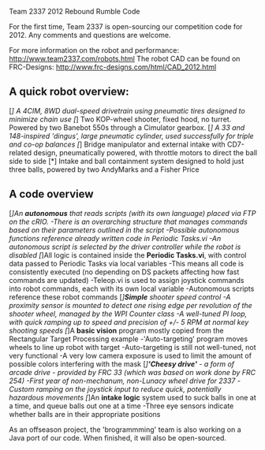 Team 2337 2012 Rebound Rumble Code

For the first time, Team 2337 is open-sourcing our competition code for 2012. Any comments and questions are welcome.

For more information on the robot and performance: http://www.team2337.com/robots.html
The robot CAD can be found on FRC-Designs: http://www.frc-designs.com/html/CAD_2012.html

A quick robot overview:
-----------

[*] A 4CIM, 8WD dual-speed drivetrain using pneumatic tires designed to minimize chain use
[*] Two KOP-wheel shooter, fixed hood, no turret. Powered by two Banebot 550s through a Cimulator gearbox.
[*] A 33 and 148-inspired 'dingus', large pneumatic cylinder, used successfully for triple and co-op balances
[*] Bridge manipulator and external intake with CD7-related design, pneumatically powered, with throttle motors to direct the ball side to side
[*] Intake and ball containment system designed to hold just three balls, powered by two AndyMarks and a Fisher Price


A code overview
-----------

[*]An **autonomous** that reads scripts (with its own language) placed via FTP on the cRIO.
	-There is an overarching structure that manages commands based on their parameters outlined in the script
	-Possible autonomous functions reference already written code in Periodic Tasks.vi
	-An autonomous script is selected by the driver controller while the robot is disabled
[*]All logic is contained inside the **Periodic Tasks.vi**, with control data passed to Periodic Tasks via local variables
	-This means all code is consistently executed (no depending on DS packets affecting how fast commands are updated)
	-Teleop.vi is used to assign joystick commands into robot commands, each with its own local variable
	-Autonomous scripts reference these robot commands
[*]**Simple** shooter speed control
	-A proximity sensor is mounted to detect one rising edge per revolution of the shooter wheel, managed by the WPI Counter class
	-A well-tuned PI loop, with quick ramping up to speed and precision of +/- 5 RPM at normal key shooting speeds
[*]A **basic vision** program mostly copied from the Rectangular Target Processing example
	-'Auto-targeting' program moves wheels to line up robot with target
	-Auto-targeting is still not well-tuned, not very functional
	-A very low camera exposure is used to limit the amount of possible colors interfering with the mask
[*]**'Cheesy drive'** - a form of arcade drive - provided by FRC 33 (which was based on work done by FRC 254)
	-First year of non-mechanum, non-Lunacy wheel drive for 2337
	-Custom ramping on the joystick input to reduce quick, potentially hazardous movements
[*]An **intake logic** system used to suck balls in one at a time, and queue balls out one at a time
	-Three eye sensors indicate whether balls are in their appropriate positions

As an offseason project, the 'brogrammming' team is also working on a Java port of our code. When finished, it will also be open-sourced.
